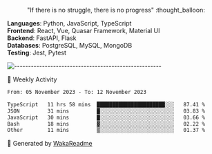 <p align="center"> 
  "If there is no struggle, there is no progress" :thought_balloon:
</p>

<p align="left">
  <strong>Languages</strong>: Python, JavaScript, TypeScript<br>
  <strong>Frontend</strong>: React, Vue, Quasar Framework, Material UI<br>
  <strong>Backend</strong>: FastAPI, Flask<br>
  <strong>Databases</strong>: PostgreSQL, MySQL, MongoDB<br>
  <strong>Testing</strong>: Jest, Pytest<br>
</p>

![-----------------------------------------------------](https://raw.githubusercontent.com/andreasbm/readme/master/assets/lines/vintage.png)

🎯 Weekly Activity

<!--START_SECTION:waka-->

```txt
From: 05 November 2023 - To: 12 November 2023

TypeScript   11 hrs 58 mins  ██████████████████████░░░   87.41 %
JSON         31 mins         █░░░░░░░░░░░░░░░░░░░░░░░░   03.83 %
JavaScript   30 mins         █░░░░░░░░░░░░░░░░░░░░░░░░   03.66 %
Bash         18 mins         ▓░░░░░░░░░░░░░░░░░░░░░░░░   02.22 %
Other        11 mins         ▒░░░░░░░░░░░░░░░░░░░░░░░░   01.37 %
```

<!--END_SECTION:waka-->


🚀 Generated by [WakaReadme](https://github.com/athul/waka-readme)
